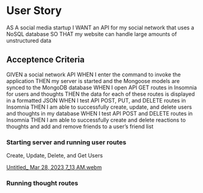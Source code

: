 # User Story
AS A social media startup
I WANT an API for my social network that uses a NoSQL database
SO THAT my website can handle large amounts of unstructured data

## Acceptence Criteria
GIVEN a social network API
WHEN I enter the command to invoke the application
THEN my server is started and the Mongoose models are synced to the MongoDB database
WHEN I open API GET routes in Insomnia for users and thoughts
THEN the data for each of these routes is displayed in a formatted JSON
WHEN I test API POST, PUT, and DELETE routes in Insomnia
THEN I am able to successfully create, update, and delete users and thoughts in my database
WHEN I test API POST and DELETE routes in Insomnia
THEN I am able to successfully create and delete reactions to thoughts and add and remove friends to a user’s friend list

### Starting server and running user routes
Create, Update, Delete, and Get Users

[Untitled_ Mar 28, 2023 7_13 AM.webm](https://user-images.githubusercontent.com/115412068/228219729-28fbf036-a604-4e84-b359-cd3fe031ec11.webm)

### Running thought routes 